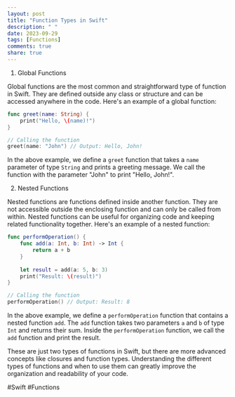 ```yaml
---
layout: post
title: "Function Types in Swift"
description: " "
date: 2023-09-29
tags: [Functions]
comments: true
share: true
---
```


1. Global Functions

Global functions are the most common and straightforward type of function in Swift. They are defined outside any class or structure and can be accessed anywhere in the code. Here's an example of a global function:

```swift
func greet(name: String) {
    print("Hello, \(name)!")
}

// Calling the function
greet(name: "John") // Output: Hello, John!
```

In the above example, we define a `greet` function that takes a `name` parameter of type `String` and prints a greeting message. We call the function with the parameter "John" to print "Hello, John!".

2. Nested Functions

Nested functions are functions defined inside another function. They are not accessible outside the enclosing function and can only be called from within. Nested functions can be useful for organizing code and keeping related functionality together. Here's an example of a nested function:

```swift
func performOperation() {
    func add(a: Int, b: Int) -> Int {
        return a + b
    }
    
    let result = add(a: 5, b: 3)
    print("Result: \(result)")
}

// Calling the function
performOperation() // Output: Result: 8
```

In the above example, we define a `performOperation` function that contains a nested function `add`. The `add` function takes two parameters `a` and `b` of type `Int` and returns their sum. Inside the `performOperation` function, we call the `add` function and print the result.

These are just two types of functions in Swift, but there are more advanced concepts like closures and function types. Understanding the different types of functions and when to use them can greatly improve the organization and readability of your code.

#Swift #Functions